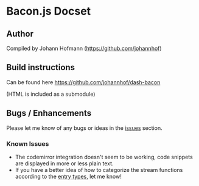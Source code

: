 Bacon.js Docset
=======================

## Author

Compiled by Johann Hofmann (<https://github.com/johannhof>)

## Build instructions

Can be found here <https://github.com/johannhof/dash-bacon>

(HTML is included as a submodule)

## Bugs / Enhancements

Please let me know of any bugs or ideas in the [issues](https://github.com/johannhof/dash-bacon/issues) section.

### Known Issues

- The codemirror integration doesn't seem to be working, code snippets are displayed in more or less plain text.
- If you have a better idea of how to categorize the stream functions according to the [entry types](https://kapeli.com/docsets#supportedentrytypes), let me know!
